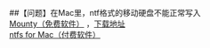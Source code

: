 <!-- toc -->
##【问题】在Mac里，ntf格式的移动硬盘不能正常写入   
[Mounty（免费软件）](https://blog.csdn.net/chacegu/article/details/86743444)   ，[下载地址](https://mounty.app/releases/Mounty.dmg)   
[ntfs for Mac（付费软件）](http://www.ntfsformac.cn/xiazai.html)
<!-- endtoc -->